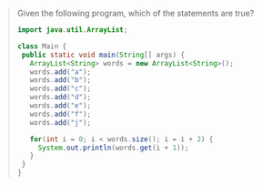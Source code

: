 > Given the following program, which of the statements are true? 
>
> ```java
> import java.util.ArrayList;
>
> class Main {
>  public static void main(String[] args) {
>    ArrayList<String> words = new ArrayList<String>();
>    words.add("a");
>    words.add("b");
>    words.add("c");
>    words.add("d");
>    words.add("e");
>    words.add("f");
>    words.add("j");
>
>    for(int i = 0; i < words.size(); i = i + 2) {
>      System.out.println(words.get(i + 1));
>    }
>  }
> }
> ``` 